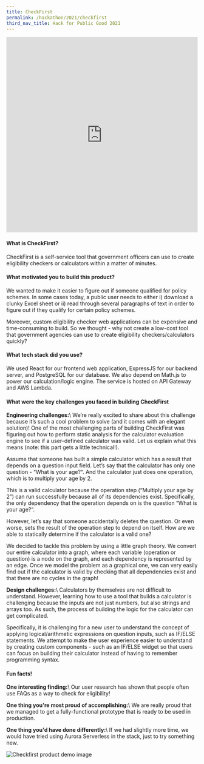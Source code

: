 ```yaml
---
title: CheckFirst
permalink: /hackathon/2021/checkfirst
third_nav_title: Hack for Public Good 2021
---
```



<iframe src="https://docs.google.com/presentation/d/e/2PACX-1vRUyZW4JXP-BCw6D9PUfWaLC9nto1RtGJbovjZ_nkV-ZZEdBGn3IGoWY3LksKAQOKg0DDk7f9_IQBYI/embed?start=false&loop=false&delayms=3000" frameborder="0" width="100%"  height="515" allowfullscreen="true" mozallowfullscreen="true" webkitallowfullscreen="true"></iframe>

#### What is CheckFirst?
CheckFirst is a self-service tool that government officers can use to create eligibility checkers or calculators within a matter of minutes.

#### What motivated you to build this product?
We wanted to make it easier to figure out if someone qualified for policy schemes. In some cases today, a public user needs to either i) download a clunky Excel sheet or ii) read through several paragraphs of text in order to figure out if they qualify for certain policy schemes.

Moreover, custom eligibility checker web applications can be expensive and time-consuming to build. So we thought - why not create a low-cost tool that government agencies can use to create eligibility checkers/calculators quickly?

#### What tech stack did you use?

We used React for our frontend web application, ExpressJS for our backend server, and PostgreSQL for our database. We also depend on Math.js to power our calculation/logic engine. The service is hosted on API Gateway and AWS Lambda.

#### What were the key challenges you faced in building CheckFirst 

**Engineering challenges:**\\
We’re really excited to share about this challenge because it’s such a cool problem to solve (and it comes with an elegant solution)!
One of the most challenging parts of building CheckFirst was figuring out how to perform static analysis for the calculator evaluation engine to see if a user-defined calculator was valid. Let us explain what this means (note: this part gets a little technical!).

Assume that someone has built a simple calculator which has a result that depends on a question input field. Let’s say that the calculator has only one question - “What is your age?“. And the calculator just does one operation, which is to multiply your age by 2.

This is a valid calculator because the operation step (“Multiply your age by 2”) can run successfully because all of its dependencies exist. Specifically, the only dependency that the operation depends on is the question “What is your age?“.

However, let’s say that someone accidentally deletes the question. Or even worse, sets the result of the operation step to depend on itself. How are we able to statically determine if the calculator is a valid one?

We decided to tackle this problem by using a little graph theory. We convert our entire calculator into a graph, where each variable (operation or question) is a node on the graph, and each dependency is represented by an edge. Once we model the problem as a graphical one, we can very easily find out if the calculator is valid by checking that all dependencies exist and that there are no cycles in the graph!

**Design challenges:**\\
Calculators by themselves are not difficult to understand. However, learning how to use a tool that builds a calculator is challenging because the inputs are not just numbers, but also strings and arrays too. As such, the process of building the logic for the calculator can get complicated.

Specifically, it is challenging for a new user to understand the concept of applying logical/arithmetic expressions on question inputs, such as IF/ELSE statements. We attempt to make the user experience easier to understand by creating custom components - such as an IF/ELSE widget so that users can focus on building their calculator instead of having to remember programming syntax.

#### Fun facts!
**One interesting finding:**\\
Our user research has shown that people often use FAQs as a way to check for eligibility!

**One thing you're most proud of accomplishing:**\\
We are really proud that we managed to get a fully-functional prototype that is ready to be used in production.

**One thing you'd have done differently:**\\
If we had slightly more time, we would have tried using Aurora Serverless in the stack, just to try something new.

![Checkfirst product demo image](/images/checkfirst-snapshot.png)
